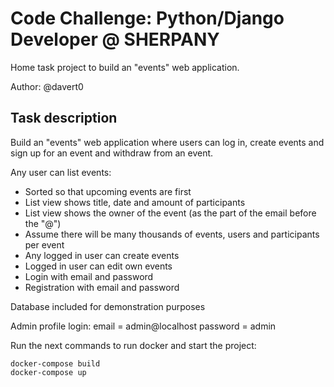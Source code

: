 # Code Challenge: Python/Django Developer @ SHERPANY

Home task project to build an "events" web application.

Author: @davert0

<h2>Task description</h2>
Build an "events" web application where users can log in, create events and sign up for an event and withdraw from an event.

Any user can list events:
<ul>

<li> Sorted so that upcoming events are first </li>
 
<li> List view shows title, date and amount of participants </li>
 
<li> List view shows the owner of the event (as the part of the email before the "@") </li>
 
<li> Assume there will be many thousands of events, users and participants per event </li>
 
<li> Any logged in user can create events </li>
 
<li> Logged in user can edit own events </li>
 
<li> Login with email and password </li>
 
<li> Registration with email and password </li>
</ul>

Database included for demonstration purposes

Admin profile login:
email = admin@localhost
password = admin

Run the next commands to run docker and start the project:

    docker-compose build
    docker-compose up
